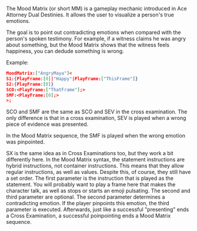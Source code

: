 The Mood Matrix (or short MM) is a gameplay mechanic introduced in Ace Attorney Dual Destinies. It allows the user to visualize a person's true emotions.

The goal is to point out contradicting emotions when compared with the person's spoken testimony. For example, if a witness claims he was angry about something, but the Mood Matrix shows that the witness feels happiness, you can dedude something is wrong.

Example:
```json
MoodMatrix:["AngryMaya"]<
S1:{PlayFrame:[0]|"Happy"|PlayFrame:["ThisFrame"]}
S2:{PlayFrame:[0]}
SCO:<PlayFrame:["ThatFrame"];>
SMF:<PlayFrame:[0];>
>;
```

SCO and SMF are the same as SCO and SEV in the cross examination. The only difference is that in a cross examination, SEV is played when a wrong piece of evidence was presented. 

In the Mood Matrix sequence, the SMF is played when the wrong emotion was pinpointed.

SX is the same idea as in Cross Examinations too, but they work a bit differently here.
In the Mood Matrix syntax, the statement instructions are hybrid instructions, not container instructions. This means that they allow regular instructions, as well as values. Despite this, of course, they still have a set order.
The first parameter is the instruction that is played as the statement. You will probably want to play a frame here that makes the character talk, as well as stops or starts an emoji pulsating.
The second and third parameter are optional.
The second parameter determines a contradicting emotion. If the player pinpoints this emotion, the third parameter is executed.
Afterwards, just like a successful "presenting" ends a Cross Examination, a successful poinpointing ends a Mood Matrix sequence.
